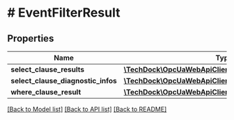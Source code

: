 # # EventFilterResult

## Properties

Name | Type | Description | Notes
------------ | ------------- | ------------- | -------------
**select_clause_results** | [**\TechDock\OpcUaWebApiClient\Model\StatusCode[]**](StatusCode.md) |  | [optional]
**select_clause_diagnostic_infos** | [**\TechDock\OpcUaWebApiClient\Model\DiagnosticInfo[]**](DiagnosticInfo.md) |  | [optional]
**where_clause_result** | [**\TechDock\OpcUaWebApiClient\Model\ContentFilterResult**](ContentFilterResult.md) |  | [optional]

[[Back to Model list]](../../README.md#models) [[Back to API list]](../../README.md#endpoints) [[Back to README]](../../README.md)
